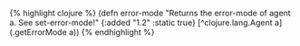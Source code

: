 {% highlight clojure %}
(defn error-mode
  "Returns the error-mode of agent a.  See set-error-mode!"
  {:added "1.2"
   :static true}
  [^clojure.lang.Agent a]
  (.getErrorMode a))
{% endhighlight %}
